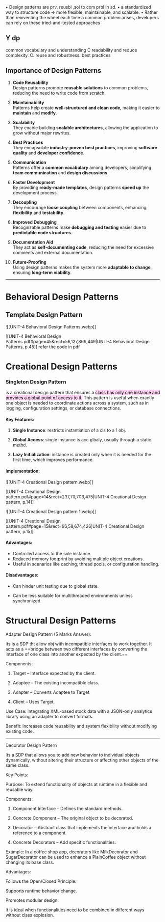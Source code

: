 • Design patterns are prv, reusbl ,sol to com prbl   in sd. • a standardized way to structure code -> more flexible, maintainable, and scalable. • Rather than reinventing the wheel each time a common problem arises, developers can rely on these tried-and-tested approaches

## Y dp

common vocabulary and understanding
C readability and reduce complexity.
C. reuse and robustness.
best practices

## **Importance of Design Patterns**

1. **Code Reusability**  
    Design patterns promote **reusable solutions** to common problems, reducing the need to write code from scratch.
    
2. **Maintainability**  
    Patterns help create **well-structured and clean code**, making it easier to **maintain** and **modify**.
    
3. **Scalability**  
    They enable building **scalable architectures**, allowing the application to grow without major rewrites.
    
4. **Best Practices**  
    They encapsulate **industry-proven best practices**, improving **software quality** and **developer confidence**.
    
5. **Communication**  
    Patterns offer a **common vocabulary** among developers, simplifying **team communication** and **design discussions**.
    
6. **Faster Development**  
    By providing **ready-made templates**, design patterns **speed up** the development process.
    
7. **Decoupling**  
    They encourage **loose coupling** between components, enhancing **flexibility** and **testability**.
    
8. **Improved Debugging**  
    Recognizable patterns make **debugging and testing** easier due to **predictable code structures**.
    
9. **Documentation Aid**  
    They act as **self-documenting code**, reducing the need for excessive comments and external documentation.
    
10. **Future-Proofing**  
    Using design patterns makes the system more **adaptable to change**, ensuring **long-term viability**.
    

---

# Behavioral Design Patterns

## **Template Design Pattern**

![[UNIT-4 Behavioral Design Patterns.webp]]

[[UNIT-4 Behavioral Design Patterns.pdf#page=45&rect=56,127,869,449|UNIT-4 Behavioral Design Patterns, p.45]]
 refer the code in pdf

# Creational Design Patterns

### Singleton Design Pattern

is a creational design pattern that ensures a <mark style="background: #FFB8EBA6;">class has only one instance and provides a global point of access to it.</mark> This pattern is useful when exactly one object is needed to coordinate actions across a system, such as in logging, configuration settings, or database connections.

#### Key Features:

1. **Single Instance**:  restricts  instantiation of a cls to a 1 obj.
    
2. **Global Access**:  single instance is acc glbaly, usually through a static methd.
    
3. **Lazy Initialization**:  instance is created only when it is needed for the first time, which improves performance.
    

#### Implementation:

![[UNIT-4 Creational Design pattern.webp]]

[[UNIT-4 Creational Design pattern.pdf#page=14&rect=237,70,703,475|UNIT-4 Creational Design pattern, p.14]]


![[UNIT-4 Creational Design pattern 1.webp]]

[[UNIT-4 Creational Design pattern.pdf#page=15&rect=96,58,674,426|UNIT-4 Creational Design pattern, p.15]]
#### Advantages:

- Controlled access to the sole instance.
- Reduced memory footprint by avoiding multiple object creations.
- Useful in scenarios like caching, thread pools, or configuration handling.
    

#### Disadvantages:

- Can hinder unit testing due to global state.
    
- Can be less suitable for multithreaded environments unless synchronized.
    
# Structural Design Patterns

Adapter Design Pattern (5 Marks Answer):

Its is a SDP tht allow obj with incompatible interfaces to work together. It acts as a ==bridge between two different interfaces by converting the interface of one class into another expected by the client.==

Components:

1. Target – Interface expected by the client.


2. Adaptee – The existing incompatible class.


3. Adapter – Converts Adaptee to Target.


4. Client – Uses Target.



Use Case: Integrating XML-based stock data with a JSON-only analytics library using an adapter to convert formats.

Benefit: Increases code reusability and system flexibility without modifying existing code.

---

Decorator Design Pattern

Its a SDP that allows you to add new behavior to individual objects dynamically, without altering their structure or affecting other objects of the same class.

Key Points:

Purpose: To extend functionality of objects at runtime in a flexible and reusable way.

Components:

1. Component Interface – Defines the standard methods.


2. Concrete Component – The original object to be decorated.


3. Decorator – Abstract class that implements the interface and holds a reference to a component.


4. Concrete Decorators – Add specific functionalities.



Example: In a coffee shop app, decorators like MilkDecorator and SugarDecorator can be used to enhance a PlainCoffee object without changing its base class.

Advantages:

Follows the Open/Closed Principle.

Supports runtime behavior change.

Promotes modular design.



It is ideal when functionalities need to be combined in different ways without class explosion.

